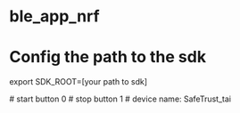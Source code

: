 # ble_app_nrf
# Config the path to the sdk
<p>export SDK_ROOT=[your path to sdk]</p>
# start button 0
# stop button 1
# device name: SafeTrust_tai